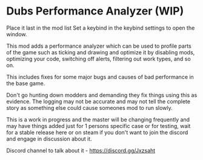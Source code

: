 # Dubs Performance Analyzer (WIP)

Place it last in the mod list
Set a keybind in the keybind settings to open the window.

This mod adds a performance analyzer which can be used to profile parts of the game such as ticking and drawing and optimize it by disabling mods, optimizing your code, switching off alerts, filtering out work types, and so on.

This includes fixes for some major bugs and causes of bad performance in the base game.

Don't go hunting down modders and demanding they fix things using this as evidence. The logging may not be accurate and may not tell the complete story as something else could cause someones mod to run slowly.

This is a work in progress and the master will be changing frequently and may have things added just for 1 persons specific case or for testing, wait for a stable release here or on steam if you don't want to join the discord and engage in discussion about it.


Discord channel to talk about it - https://discord.gg/Jxzsaht
